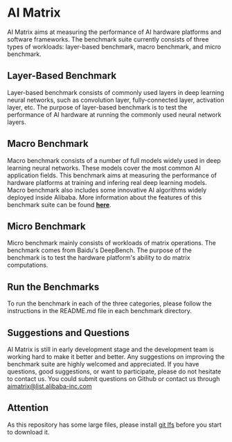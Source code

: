 # AI Matrix

AI Matrix aims at measuring the performance of AI hardware platforms and software frameworks. The benchmark suite currently consists of three types of workloads: layer-based benchmark, macro benchmark, and micro benchmark.

## Layer-Based Benchmark
Layer-based benchmark consists of commonly used layers in deep learning neural networks, such as convolution layer, fully-connected layer, activation layer, etc. The purpose of layer-based benchmark is to test the performance of AI hardware at running the commonly used neural network layers.

## Macro Benchmark
Macro benchmark consists of a number of full models widely used in deep learning neural networks. These models cover the most common AI application fields. This benchmark aims at measuring the performance of hardware platforms at training and infering real deep learning models. Macro benchmark also includes some innovative AI algorithms widely deployed inside Alibaba. More information about the features of this benchmark suite can be found [**here**](http://aimatrix.ai/#!/docs/goals.md?lang=en-us).

## Micro Benchmark
Micro benchmark mainly consists of workloads of matrix operations. The benchmark comes from Baidu's DeepBench. The purpose of the benchmark is to test the hardware platform's ability to do matrix computations.

## Run the Benchmarks
To run the benchmark in each of the three categories, please follow the instructions in the README.md file in each benchmark directory.

## Suggestions and Questions
AI Matrix is still in early development stage and the development team is working hard to make it better and better. Any suggestions on improving the benchmark suite are highly welcomed and appreciated. If you have questions, good suggestions, or want to participate, please do not hesitate to contact us. You could submit questions on Github or contact us through aimatrix@list.alibaba-inc.com

## Attention
As this repository has some large files, please install [git lfs](https://github.com/git-lfs/git-lfs/wiki/Installation) before you start to download it.
